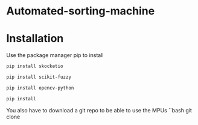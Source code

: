 # Automated-sorting-machine

# Installation
Use the package manager pip to install
```bash
pip install skocketio
```
```bash
pip install scikit-fuzzy
```
```bash
pip install opencv-python
```
```bash
pip install 
```
You also have to download a git repo to be able to use the MPUs
``bash
git clone 
```




